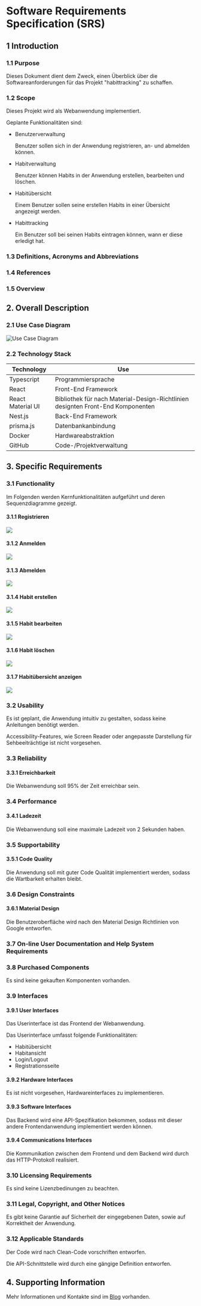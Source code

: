 # Software Requirements Specification (SRS)

## 1 Introduction

### 1.1	Purpose

Dieses Dokument dient dem Zweck, einen Überblick über die Softwareanforderungen für das Projekt "habittracking" zu schaffen.

### 1.2	Scope

Dieses Projekt wird als Webanwendung implementiert.

Geplante Funktionalitäten sind: 
- Benutzerverwaltung
  
  Benutzer sollen sich in der Anwendung registrieren, an- und abmelden können.

- Habitverwaltung

  Benutzer können Habits in der Anwendung erstellen, bearbeiten und löschen.

- Habitübersicht

  Einem Benutzer sollen seine erstellen Habits in einer Übersicht angezeigt werden.

- Habittracking

  Ein Benutzer soll bei seinen Habits eintragen können, wann er diese erledigt hat.

### 1.3	Definitions, Acronyms and Abbreviations

### 1.4	References

### 1.5	Overview


## 2.	Overall Description

### 2.1 Use Case Diagram
![Use Case Diagram](use_case_diagram.png)

### 2.2 Technology Stack

| Technology        | Use                     |
| ----------------- | ----------------------- |
| Typescript        | Programmiersprache      |
| React             | Front-End Framework     |
| React Material UI | Bibliothek für nach Material-Design-Richtlinien designten Front-End Komponenten |
| Nest.js           | Back-End Framework      |
| prisma.js         | Datenbankanbindung      |
| Docker            | Hardwareabstraktion     |
| GitHub            | Code-/Projektverwaltung |


## 3.	Specific Requirements

### 3.1	Functionality

Im Folgenden werden Kernfunktionalitäten aufgeführt und deren Sequenzdiagramme gezeigt.

#### 3.1.1	Registrieren
![](registration.png)

#### 3.1.2 Anmelden
![](login.png)

#### 3.1.3 Abmelden
![](logout.png)

#### 3.1.4 Habit erstellen
![](create_habit.png)

#### 3.1.5 Habit bearbeiten
![](edit_habit.png)

#### 3.1.6 Habit löschen
![](delete_habit.png)

#### 3.1.7 Habitübersicht anzeigen
![](show_habitoverview.png)

### 3.2	Usability

Es ist geplant, die Anwendung intuitiv zu gestalten, sodass keine Anleitungen benötigt werden.

Accessibility-Features, wie Screen Reader oder angepasste Darstellung für Sehbeeiträchtige ist nicht vorgesehen.

### 3.3	Reliability

#### 3.3.1	Erreichbarkeit
Die Webanwendung soll 95% der Zeit erreichbar sein.
### 3.4	Performance
#### 3.4.1	Ladezeit
Die Webanwendung soll eine maximale Ladezeit von 2 Sekunden haben.
### 3.5	Supportability
#### 3.5.1	Code Quality
Die Anwendung soll mit guter Code Qualität implementiert werden, sodass die Wartbarkeit erhalten bleibt.
### 3.6	Design Constraints
#### 3.6.1	Material Design
Die Benutzeroberfläche wird nach den Material Design Richtlinien von Google entworfen.
### 3.7	On-line User Documentation and Help System Requirements
### 3.8	Purchased Components

Es sind keine gekauften Komponenten vorhanden.

### 3.9	Interfaces
#### 3.9.1	User Interfaces

Das Userinterface ist das Frontend der Webanwendung.

Das Userinterface umfasst folgende Funktionalitäten:
- Habitübersicht
- Habitansicht
- Login/Logout
- Registrationsseite

#### 3.9.2	Hardware Interfaces

Es ist nicht vorgesehen, Hardwareinterfaces zu implementieren.

#### 3.9.3	Software Interfaces

Das Backend wird eine API-Spezifikation bekommen, sodass mit dieser andere Frontendanwendung implementiert werden können.

#### 3.9.4	Communications Interfaces

Die Kommunikation zwischen dem Frontend und dem Backend wird durch das HTTP-Protokoll realisiert.

### 3.10	Licensing Requirements

Es sind keine Lizenzbedinungen zu beachten.

### 3.11	Legal, Copyright, and Other Notices

Es gibt keine Garantie auf Sicherheit der eingegebenen Daten, sowie auf Korrektheit der Anwendung.

### 3.12	Applicable Standards

Der Code wird nach Clean-Code vorschriften entworfen.

Die API-Schnittstelle wird durch eine gängige Definition entworfen.

##   4.	Supporting Information

Mehr Informationen und Kontakte sind im [Blog](https://puggingtons.github.io/habittrackingblog/) vorhanden.